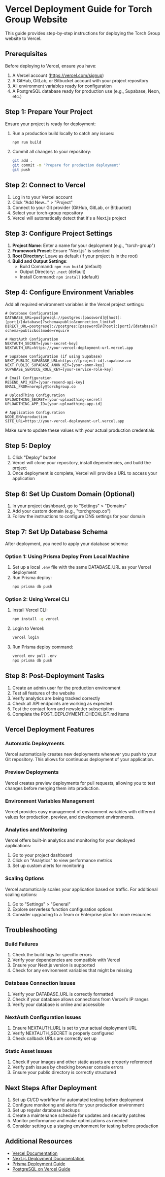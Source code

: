 # Vercel Deployment Guide for Torch Group Website

This guide provides step-by-step instructions for deploying the Torch Group website to Vercel.

## Prerequisites

Before deploying to Vercel, ensure you have:

1. A Vercel account (https://vercel.com/signup)
2. A GitHub, GitLab, or Bitbucket account with your project repository
3. All environment variables ready for configuration
4. A PostgreSQL database ready for production use (e.g., Supabase, Neon, etc.)

## Step 1: Prepare Your Project

Ensure your project is ready for deployment:

1. Run a production build locally to catch any issues:
   ```bash
   npm run build
   ```

2. Commit all changes to your repository:
   ```bash
   git add .
   git commit -m "Prepare for production deployment"
   git push
   ```

## Step 2: Connect to Vercel

1. Log in to your Vercel account
2. Click "Add New..." > "Project"
3. Connect to your Git provider (GitHub, GitLab, or Bitbucket)
4. Select your torch-group repository
5. Vercel will automatically detect that it's a Next.js project

## Step 3: Configure Project Settings

1. **Project Name**: Enter a name for your deployment (e.g., "torch-group")
2. **Framework Preset**: Ensure "Next.js" is selected
3. **Root Directory**: Leave as default (if your project is in the root)
4. **Build and Output Settings**: 
   - Build Command: `npm run build` (default)
   - Output Directory: `.next` (default)
   - Install Command: `npm install` (default)

## Step 4: Configure Environment Variables

Add all required environment variables in the Vercel project settings:

```
# Database Configuration
DATABASE_URL=postgresql://postgres:[password]@[host]:[port]/[database]?schema=public&connection_limit=5
DIRECT_URL=postgresql://postgres:[password]@[host]:[port]/[database]?schema=public&sslmode=require

# NextAuth Configuration
NEXTAUTH_SECRET=[your-secret-key]
NEXTAUTH_URL=https://your-vercel-deployment-url.vercel.app

# Supabase Configuration (if using Supabase)
NEXT_PUBLIC_SUPABASE_URL=https://[project-id].supabase.co
NEXT_PUBLIC_SUPABASE_ANON_KEY=[your-anon-key]
SUPABASE_SERVICE_ROLE_KEY=[your-service-role-key]

# Email Configuration
RESEND_API_KEY=[your-resend-api-key]
EMAIL_FROM=noreply@torchgroup.co

# UploadThing Configuration 
UPLOADTHING_SECRET=[your-uploadthing-secret]
UPLOADTHING_APP_ID=[your-uploadthing-app-id]

# Application Configuration
NODE_ENV=production
SITE_URL=https://your-vercel-deployment-url.vercel.app
```

Make sure to update these values with your actual production credentials.

## Step 5: Deploy

1. Click "Deploy" button
2. Vercel will clone your repository, install dependencies, and build the project
3. Once deployment is complete, Vercel will provide a URL to access your application

## Step 6: Set Up Custom Domain (Optional)

1. In your project dashboard, go to "Settings" > "Domains"
2. Add your custom domain (e.g., "torchgroup.co")
3. Follow the instructions to configure DNS settings for your domain

## Step 7: Set Up Database Schema

After deployment, you need to apply your database schema:

### Option 1: Using Prisma Deploy From Local Machine

1. Set up a local `.env` file with the same DATABASE_URL as your Vercel deployment
2. Run Prisma deploy:
   ```bash
   npx prisma db push
   ```

### Option 2: Using Vercel CLI

1. Install Vercel CLI:
   ```bash
   npm install -g vercel
   ```

2. Login to Vercel:
   ```bash
   vercel login
   ```

3. Run Prisma deploy command:
   ```bash
   vercel env pull .env
   npx prisma db push
   ```

## Step 8: Post-Deployment Tasks

1. Create an admin user for the production environment
2. Test all features of the website
3. Verify analytics are being tracked correctly
4. Check all API endpoints are working as expected
5. Test the contact form and newsletter subscription
6. Complete the POST_DEPLOYMENT_CHECKLIST.md items

## Vercel Deployment Features

### Automatic Deployments

Vercel automatically creates new deployments whenever you push to your Git repository. This allows for continuous deployment of your application.

### Preview Deployments

Vercel creates preview deployments for pull requests, allowing you to test changes before merging them into production.

### Environment Variables Management

Vercel provides easy management of environment variables with different values for production, preview, and development environments.

### Analytics and Monitoring

Vercel offers built-in analytics and monitoring for your deployed applications:

1. Go to your project dashboard
2. Click on "Analytics" to view performance metrics
3. Set up custom alerts for monitoring

### Scaling Options

Vercel automatically scales your application based on traffic. For additional scaling options:

1. Go to "Settings" > "General"
2. Explore serverless function configuration options
3. Consider upgrading to a Team or Enterprise plan for more resources

## Troubleshooting

### Build Failures

1. Check the build logs for specific errors
2. Verify your dependencies are compatible with Vercel
3. Ensure your Next.js version is supported
4. Check for any environment variables that might be missing

### Database Connection Issues

1. Verify your DATABASE_URL is correctly formatted
2. Check if your database allows connections from Vercel's IP ranges
3. Verify your database is online and accessible

### NextAuth Configuration Issues

1. Ensure NEXTAUTH_URL is set to your actual deployment URL
2. Verify NEXTAUTH_SECRET is properly configured
3. Check callback URLs are correctly set up

### Static Asset Issues

1. Check if your images and other static assets are properly referenced
2. Verify path issues by checking browser console errors
3. Ensure your public directory is correctly structured

## Next Steps After Deployment

1. Set up CI/CD workflow for automated testing before deployment
2. Configure monitoring and alerts for your production environment
3. Set up regular database backups
4. Create a maintenance schedule for updates and security patches
5. Monitor performance and make optimizations as needed
6. Consider setting up a staging environment for testing before production

## Additional Resources

- [Vercel Documentation](https://vercel.com/docs)
- [Next.js Deployment Documentation](https://nextjs.org/docs/deployment)
- [Prisma Deployment Guide](https://www.prisma.io/docs/guides/deployment)
- [PostgreSQL on Vercel Guide](https://vercel.com/guides/postgresql-on-vercel) 